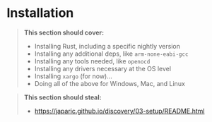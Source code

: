 # Installation

> **This section should cover:**
>
> * Installing Rust, including a specific nightly version
> * Installing any additional deps, like `arm-none-eabi-gcc`
> * Installing any tools needed, like `openocd`
> * Installing any drivers necessary at the OS level
> * Installing `xargo` (for now)...
> * Doing all of the above for Windows, Mac, and Linux

> **This section should steal:**
>
> * https://japaric.github.io/discovery/03-setup/README.html